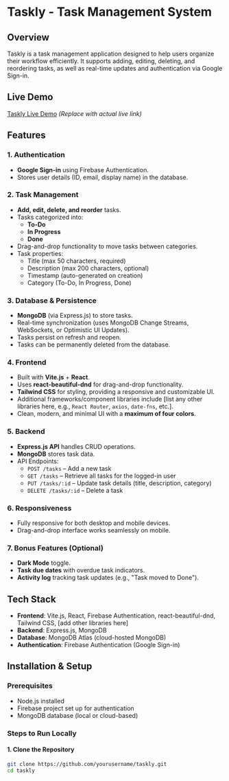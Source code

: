 # Taskly - Task Management System

## Overview

Taskly is a task management application designed to help users organize their workflow efficiently. It supports adding, editing, deleting, and reordering tasks, as well as real-time updates and authentication via Google Sign-in.

## Live Demo

[Taskly Live Demo](#) *(Replace with actual live link)*

## Features

### 1. Authentication
- **Google Sign-in** using Firebase Authentication.
- Stores user details (ID, email, display name) in the database.

### 2. Task Management
- **Add, edit, delete, and reorder** tasks.
- Tasks categorized into:
  - **To-Do**
  - **In Progress**
  - **Done**
- Drag-and-drop functionality to move tasks between categories.
- Task properties:
  - Title (max 50 characters, required)
  - Description (max 200 characters, optional)
  - Timestamp (auto-generated on creation)
  - Category (To-Do, In Progress, Done)

### 3. Database & Persistence
- **MongoDB** (via Express.js) to store tasks.
- Real-time synchronization (uses MongoDB Change Streams, WebSockets, or Optimistic UI Updates).
- Tasks persist on refresh and reopen.
- Tasks can be permanently deleted from the database.

### 4. Frontend
- Built with **Vite.js** + **React**.
- Uses **react-beautiful-dnd** for drag-and-drop functionality.
- **Tailwind CSS** for styling, providing a responsive and customizable UI.
- Additional frameworks/component libraries include [list any other libraries here, e.g., `React Router`, `axios`, `date-fns`, etc.].
- Clean, modern, and minimal UI with a **maximum of four colors**.

### 5. Backend
- **Express.js API** handles CRUD operations.
- **MongoDB** stores task data.
- API Endpoints:
  - `POST /tasks` – Add a new task
  - `GET /tasks` – Retrieve all tasks for the logged-in user
  - `PUT /tasks/:id` – Update task details (title, description, category)
  - `DELETE /tasks/:id` – Delete a task

### 6. Responsiveness
- Fully responsive for both desktop and mobile devices.
- Drag-and-drop interface works seamlessly on mobile.

### 7. Bonus Features (Optional)
- **Dark Mode** toggle.
- **Task due dates** with overdue task indicators.
- **Activity log** tracking task updates (e.g., "Task moved to Done").

## Tech Stack

- **Frontend**: Vite.js, React, Firebase Authentication, react-beautiful-dnd, Tailwind CSS, [add other libraries here]
- **Backend**: Express.js, MongoDB
- **Database**: MongoDB Atlas (cloud-hosted MongoDB)
- **Authentication**: Firebase Authentication (Google Sign-in)

## Installation & Setup

### Prerequisites
- Node.js installed
- Firebase project set up for authentication
- MongoDB database (local or cloud-based)

### Steps to Run Locally

#### 1. Clone the Repository

```bash
git clone https://github.com/yourusername/taskly.git
cd taskly
